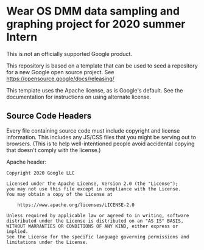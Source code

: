 # Wear OS DMM data sampling and graphing project for 2020 summer Intern

This is not an officially supported Google product.

This repository is based on a template that can be used to seed a repository for a
new Google open source project. See https://opensource.google/docs/releasing/

This template uses the Apache license, as is Google's default.  See the
documentation for instructions on using alternate license.
## Source Code Headers

Every file containing source code must include copyright and license
information. This includes any JS/CSS files that you might be serving out to
browsers. (This is to help well-intentioned people avoid accidental copying that
doesn't comply with the license.)

Apache header:

    Copyright 2020 Google LLC

    Licensed under the Apache License, Version 2.0 (the "License");
    you may not use this file except in compliance with the License.
    You may obtain a copy of the License at

        https://www.apache.org/licenses/LICENSE-2.0

    Unless required by applicable law or agreed to in writing, software
    distributed under the License is distributed on an "AS IS" BASIS,
    WITHOUT WARRANTIES OR CONDITIONS OF ANY KIND, either express or implied.
    See the License for the specific language governing permissions and
    limitations under the License.
